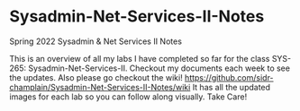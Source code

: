 # Sysadmin-Net-Services-II-Notes
Spring 2022 Sysadmin &amp; Net Services II Notes

This is an overview of all my labs I have completed so far for the class SYS-265: Sysadmin-Net-Services-II. 
Checkout my documents each week to see the updates. Also please go checkout the wiki! https://github.com/sidr-champlain/Sysadmin-Net-Services-II-Notes/wiki
It has all the updated images for each lab so you can follow along visually.
Take Care!
